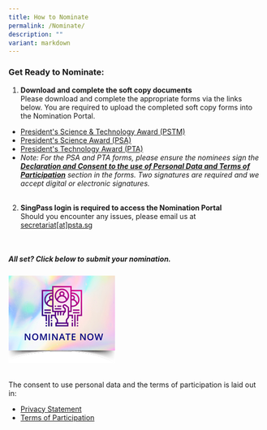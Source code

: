 ```yaml
---
title: How to Nominate
permalink: /Nominate/
description: ""
variant: markdown
---
```

### Get Ready to Nominate:

1. **Download and complete the soft copy documents**<br>
Please download and complete the appropriate forms via the links below. You are required to upload the completed soft copy forms into the Nomination Portal.
* [President's Science &amp; Technology Award (PSTM)](https://go.gov.sg/pstm-nomination-form-2024)
* [President's Science Award (PSA)](https://go.gov.sg/psa-nomination-form-2024)
* [President's Technology Award (PTA)](https://go.gov.sg/pta-nomination-form-2024)
* *Note: For the PSA and PTA forms, please ensure the nominees sign the <b><u>Declaration and Consent to the use of Personal Data and Terms of Participation</u></b> section in the forms. Two signatures are required and we accept digital or electronic signatures.*<br><br>

2. **SingPass login is required to access the Nomination Portal**<br>
Should you encounter any issues, please email us at <u>secretariat[at]psta.sg</u>
<br>

##### All set? Click below to submit your nomination. #####
<p><a href="https://go.gov.sg/psta2024-nomination">
<img src="/images/Nominate%20Button/nomination-button2-210x173px.png" alt="Nominate now" style="width:210px;">
</a></p>
<br>
The consent to use personal data and the terms of participation is laid out in:

* [Privacy Statement](/privacy/)<br>
* [Terms of Participation](/terms-of-use/)